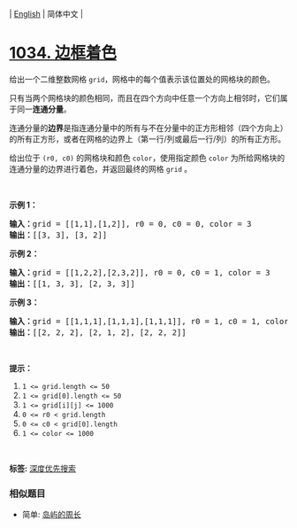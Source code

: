 | [English](README_EN.md) | 简体中文 |

# [1034. 边框着色](https://leetcode-cn.com/problems/coloring-a-border)
<p>给出一个二维整数网格&nbsp;<code>grid</code>，网格中的每个值表示该位置处的网格块的颜色。</p>

<p>只有当两个网格块的颜色相同，而且在四个方向中任意一个方向上相邻时，它们属于同一<strong>连通分量</strong>。</p>

<p>连通分量的<strong>边界</strong>是指连通分量中的所有与不在分量中的正方形相邻（四个方向上）的所有正方形，或者在网格的边界上（第一行/列或最后一行/列）的所有正方形。</p>

<p>给出位于&nbsp;<code>(r0, c0)</code>&nbsp;的网格块和颜色&nbsp;<code>color</code>，使用指定颜色&nbsp;<code>color</code>&nbsp;为所给网格块的连通分量的边界进行着色，并返回最终的网格&nbsp;<code>grid</code> 。</p>

<p>&nbsp;</p>

<p><strong>示例 1：</strong></p>

<pre><strong>输入：</strong>grid = [[1,1],[1,2]], r0 = 0, c0 = 0, color = 3
<strong>输出：</strong>[[3, 3], [3, 2]]
</pre>

<p><strong>示例 2：</strong></p>

<pre><strong>输入：</strong>grid = [[1,2,2],[2,3,2]], r0 = 0, c0 = 1, color = 3
<strong>输出：</strong>[[1, 3, 3], [2, 3, 3]]
</pre>

<p><strong>示例 3：</strong></p>

<pre><strong>输入：</strong>grid = [[1,1,1],[1,1,1],[1,1,1]], r0 = 1, c0 = 1, color = 2
<strong>输出：</strong>[[2, 2, 2], [2, 1, 2], [2, 2, 2]]</pre>

<p>&nbsp;</p>

<p><strong>提示：</strong></p>

<ol>
	<li><code>1 &lt;= grid.length &lt;= 50</code></li>
	<li><code>1 &lt;= grid[0].length &lt;= 50</code></li>
	<li><code>1 &lt;= grid[i][j] &lt;= 1000</code></li>
	<li><code>0 &lt;= r0 &lt; grid.length</code></li>
	<li><code>0 &lt;= c0 &lt; grid[0].length</code></li>
	<li><code>1 &lt;= color &lt;= 1000</code></li>
</ol>

<p>&nbsp;</p>

**标签:**  [深度优先搜索](https://leetcode-cn.com/tag/depth-first-search) 
 ### 相似题目
- 简单:	[岛屿的周长](https://leetcode-cn.com/problems/island-perimeter) 

